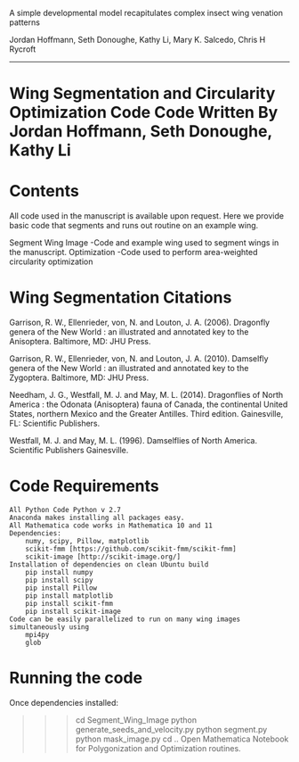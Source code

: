A simple developmental model recapitulates complex
insect wing venation patterns

Jordan Hoffmann,
Seth Donoughe,
Kathy Li,
Mary K. Salcedo,
Chris H Rycroft

***************************************************************
Wing Segmentation and Circularity Optimization Code
Code Written By Jordan Hoffmann, Seth Donoughe, Kathy Li
===============================================================



Contents
===============================================================
All code used in the manuscript is available upon request. Here we provide
basic code that segments and runs out routine on an example wing.

Segment Wing Image 
	-Code and example wing used to segment wings in the manuscript.
Optimization
	-Code used to perform area-weighted circularity optimization


Wing Segmentation Citations
===============================================================
Garrison, R. W., Ellenrieder, von, N. and Louton, J. A. (2006). Dragonfly genera of the New World : an illustrated and annotated key to the Anisoptera. Baltimore, MD: JHU Press.

Garrison, R. W., Ellenrieder, von, N. and Louton, J. A. (2010). Damselfly genera of the New World : an illustrated and annotated key to the Zygoptera. Baltimore, MD: JHU Press.

Needham, J. G., Westfall, M. J. and May, M. L. (2014). Dragonflies of North America : the Odonata (Anisoptera) fauna of Canada, the continental United States, northern Mexico and the Greater Antilles. Third edition. Gainesville, FL: Scientific Publishers.

Westfall, M. J. and May, M. L. (1996). Damselflies of North America. Scientific Publishers Gainesville.

Code Requirements
===============================================================
	All Python Code Python v 2.7
	Anaconda makes installing all packages easy.
	All Mathematica code works in Mathematica 10 and 11
	Dependencies:
		numy, scipy, Pillow, matplotlib
		scikit-fmm [https://github.com/scikit-fmm/scikit-fmm]
		scikit-image [http://scikit-image.org/]
	Installation of dependencies on clean Ubuntu build
		pip install numpy
		pip install scipy
		pip install Pillow
		pip install matplotlib
		pip install scikit-fmm
		pip install scikit-image
	Code can be easily parallelized to run on many wing images simultaneously using
		mpi4py
		glob


Running the code
===============================================================
Once dependencies installed:
>>> cd Segment_Wing_Image
>>> python generate_seeds_and_velocity.py
>>> python segment.py
>>> python mask_image.py
>>> cd ..
Open Mathematica Notebook for Polygonization and Optimization routines.

